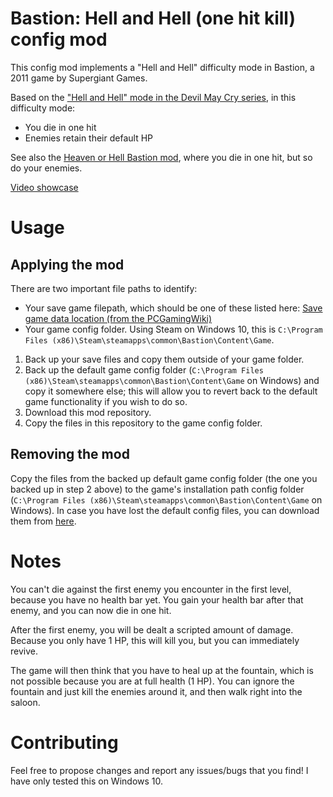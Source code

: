 # Bastion: Hell and Hell (one hit kill) config mod
This config mod implements a "Hell and Hell" difficulty mode in Bastion, a 2011 game by Supergiant Games.

Based on the ["Hell and Hell" mode in the Devil May Cry series](https://devilmaycry.fandom.com/wiki/Difficulty_Mode), in this difficulty mode:
- You die in one hit
- Enemies retain their default HP

See also the [Heaven or Hell Bastion mod](https://github.com/rdimaio/bastion-heaven-or-hell-mod), where you die in one hit, but so do your enemies.

[Video showcase](https://www.youtube.com/watch?v=3YefWxCYlAU)

# Usage
## Applying the mod
There are two important file paths to identify:
- Your save game filepath, which should be one of these listed here: [Save game data location (from the PCGamingWiki)](https://www.pcgamingwiki.com/wiki/Bastion#Save_game_data_location)
- Your game config folder. Using Steam on Windows 10, this is `C:\Program Files (x86)\Steam\steamapps\common\Bastion\Content\Game`.

1. Back up your save files and copy them outside of your game folder. 
2. Back up the default game config folder (`C:\Program Files (x86)\Steam\steamapps\common\Bastion\Content\Game` on Windows) and copy it somewhere else; this will allow you to revert back to the default game functionality if you wish to do so.
3. Download this mod repository.
4. Copy the files in this repository to the game config folder.

## Removing the mod
Copy the files from the backed up default game config folder (the one you backed up in step 2 above) to the game's installation path config folder (`C:\Program Files (x86)\Steam\steamapps\common\Bastion\Content\Game` on Windows). In case you have lost the default config files, you can download them from [here](https://drive.google.com/drive/folders/1Utt0dDDyBNaicFL1XY62RYRI_FbCxuEn?usp=sharing).

# Notes
You can't die against the first enemy you encounter in the first level, because you have no health bar yet. You gain your health bar after that enemy, and you can now die in one hit.

After the first enemy, you will be dealt a scripted amount of damage. Because you only have 1 HP, this will kill you, but you can immediately revive.

The game will then think that you have to heal up at the fountain, which is not possible because you are at full health (1 HP). You can ignore the fountain and just kill the enemies around it, and then walk right into the saloon.

# Contributing
Feel free to propose changes and report any issues/bugs that you find! I have only tested this on Windows 10.